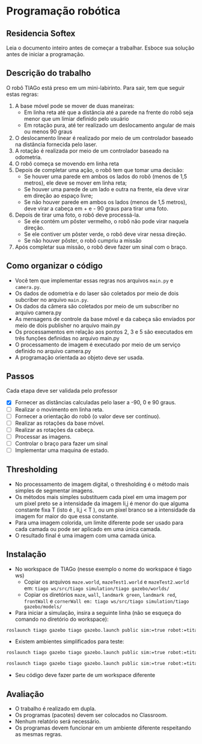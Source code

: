 # Programação robótica
## Residencia Softex
Leia o documento inteiro antes de começar a trabalhar.
Esboce sua solução antes de iniciar a programação.

## Descrição do trabalho
O robô TIAGo está preso em um mini-labirinto. Para sair, tem que seguir estas regras:
1. A base móvel pode se mover de duas maneiras:
    - Em linha reta até que a distância até a parede na frente do robô seja menor que um limiar definido pelo usuário
    - Em rotação pura, até ter realizado um deslocamento angular de mais ou menos 90 graus
2. O deslocamento linear é realizado por meio de um controlador baseado na distância fornecida pelo
laser.
3. A rotação é realizada por meio de um controlador baseado na odometria.
4. O robô começa se movendo em linha reta
5. Depois de completar uma ação, o robô tem que tomar uma decisão:
    - Se houver uma parede em ambos os lados do robô (menos de 1,5 metros), ele deve se mover em linha reta;
    - Se houver uma parede de um lado e outra na frente, ela deve virar em direção ao espaço livre;
    - Se não houver parede em ambos os lados (menos de 1,5 metros), deve virar a cabeça em + e - 90 graus para tirar uma foto.
6. Depois de tirar uma foto, o robô deve processá-la.
    - Se ele contém um pôster vermelho, o robô não pode virar naquela direção.
    - Se ele contiver um pôster verde, o robô deve virar nessa direção.
    - Se não houver pôster, o robô cumpriu a missão
7. Após completar sua missão, o robô deve fazer um sinal com o braço.

## Como organizar o código
- Você tem que implementar essas regras nos arquivos `main.py` e `camera.py`.
- Os dados de odometria e do laser são coletados por meio de dois subcriber no arquivo `main.py`.
- Os dados da câmera são coletados por meio de um subscriber no arquivo camera.py
- As mensagens de controle da base móvel e da cabeça são enviados por meio de dois publisher no arquivo main.py
- Os processamentos em relação aos pontos 2, 3 e 5 são executados em três funções definidas no arquivo main.py
- O processamento de imagem é executado por meio de um serviço definido no arquivo camera.py
-  A programação orientada ao objeto deve ser usada.

## Passos
Cada etapa deve ser validada pelo professor
- [X] Fornecer as distâncias calculadas pelo laser a -90, 0 e 90 graus.
- [ ] Realizar o movimento em linha reta.
- [ ] Fornecer a orientação do robô (o valor deve ser contı́nuo).
- [ ] Realizar as rotações da base móvel.
- [ ] Realizar as rotações da cabeça.
- [ ] Processar as imagens.
- [ ] Controlar o braço para fazer um sinal
- [ ] Implementar uma maquina de estado.

## Thresholding
- No processamento de imagem digital, o thresholding é o método mais simples de segmentar imagens.
- Os métodos mais simples substituem cada pixel em uma imagem por um pixel preto se a intensidade da imagem Ii,j é menor do que alguma constante fixa T (isto é , Ii,j < T ), ou um pixel branco se a intensidade da imagem for maior do que essa constante.
- Para uma imagem colorida, um limite diferente pode ser usado para cada camada ou pode ser aplicado em uma única camada.
- O resultado final é uma imagem com uma camada única.

## Instalação
- No workspace de TIAGo (nesse exemplo o nome do workspace é tiago ws)
    - Copiar os arquivos `maze.world`, `mazeTest1.world` e `mazeTest2.world` em: `tiago ws/src/tiago simulation/tiago gazebo/worlds/`
    - Copiar os diretórios `maze`, `wall`, `landmark green`, `landmark red`, `frontWall` e `cornerWall em: tiago ws/src/tiago simulation/tiago gazebo/models/`
- Para iniciar a simulação, insira a seguinte linha (não se esqueça do comando no diretório do workspace):
```bash
roslaunch tiago gazebo tiago gazebo.launch public sim:=true robot:=titanium world:=maze
```

- Existem ambientes simplificados para teste:
```bash
roslaunch tiago gazebo tiago gazebo.launch public sim:=true robot:=titanium world:=mazeTest1
```

```bash
roslaunch tiago gazebo tiago gazebo.launch public sim:=true robot:=titanium world:=mazeTest2
```
- Seu código deve fazer parte de um workspace diferente

## Avaliação
- O trabalho é realizado em dupla.
- Os programas (pacotes) devem ser colocados no Classroom.
- Nenhum relatório será necessário.
- Os programas devem funcionar em um ambiente diferente respeitando as mesmas regras.